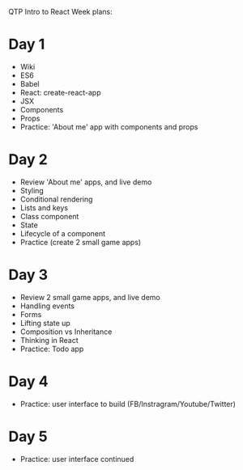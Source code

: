 QTP Intro to React Week plans:

# Day 1

- Wiki
- ES6
- Babel
- React: create-react-app
- JSX
- Components
- Props
- Practice:
  'About me' app with components and props

# Day 2

- Review 'About me' apps, and live demo
- Styling
- Conditional rendering
- Lists and keys
- Class component
- State
- Lifecycle of a component
- Practice (create 2 small game apps)

# Day 3

- Review 2 small game apps, and live demo
- Handling events
- Forms
- Lifting state up
- Composition vs Inheritance
- Thinking in React
- Practice: Todo app

# Day 4

- Practice: user interface to build (FB/Instragram/Youtube/Twitter)

# Day 5

- Practice: user interface continued
